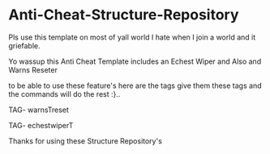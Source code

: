 # Anti-Cheat-Structure-Repository
Pls use this template on most of yall world I hate when I join a world and it griefable.


Yo wassup this Anti Cheat Template includes an Echest Wiper and Also and Warns Reseter

to be able to use these feature's here are the tags
give them these tags and the commands will do the rest :}..

TAG- warnsTreset 

TAG- echestwiperT

Thanks for using these Structure Repository's 
